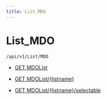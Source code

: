 ```yaml
---
title: List_MDO
---
```


# List_MDO

```http
/api/v1/List/MDO
```




* [GET MDOList](v1MDOList_GetListOfLists.md)

* [GET MDOList/{listname}](v1MDOList_GetList.md)

* [GET MDOList/{listname}/selectable](v1MDOList_GetSelectableList.md)